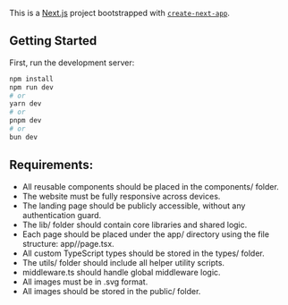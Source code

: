 This is a [Next.js](https://nextjs.org) project bootstrapped with [`create-next-app`](https://nextjs.org/docs/app/api-reference/cli/create-next-app).

## Getting Started

First, run the development server:

```bash
npm install
npm run dev
# or
yarn dev
# or
pnpm dev
# or
bun dev
```

## Requirements:

- All reusable components should be placed in the components/ folder.
- The website must be fully responsive across devices.
- The landing page should be publicly accessible, without any authentication guard.
- The lib/ folder should contain core libraries and shared logic.
- Each page should be placed under the app/ directory using the file structure: app/<page>/page.tsx.
- All custom TypeScript types should be stored in the types/ folder.
- The utils/ folder should include all helper utility scripts.
- middleware.ts should handle global middleware logic.
- All images must be in .svg format.
- All images should be stored in the public/ folder.
